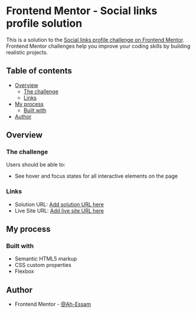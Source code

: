# Frontend Mentor - Social links profile solution

This is a solution to the [Social links profile challenge on Frontend Mentor](https://www.frontendmentor.io/challenges/social-links-profile-UG32l9m6dQ). Frontend Mentor challenges help you improve your coding skills by building realistic projects. 

## Table of contents

- [Overview](#overview)
  - [The challenge](#the-challenge)
  - [Links](#links)
- [My process](#my-process)
  - [Built with](#built-with)
- [Author](#author)

## Overview

### The challenge

Users should be able to:

- See hover and focus states for all interactive elements on the page

### Links

- Solution URL: [Add solution URL here](https://github.com/Ah-Essam/social-links-profile-main)
- Live Site URL: [Add live site URL here](https://social-links-profile-main-mauve.vercel.app/)

## My process

### Built with

- Semantic HTML5 markup
- CSS custom properties
- Flexbox

## Author

- Frontend Mentor - [@Ah-Essam](https://www.frontendmentor.io/profile/yourusername)